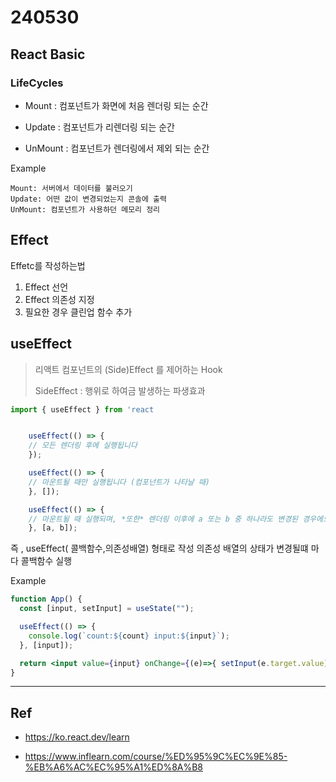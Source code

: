 # 240530

## React Basic

### LifeCycles

- Mount : 컴포넌트가 화면에 처음 렌더링 되는 순간

- Update : 컴포넌트가 리렌더링 되는 순간

- UnMount : 컴포넌트가 렌더링에서 제외 되는 순간

Example

    Mount: 서버에서 데이터를 불러오기
    Update: 어떤 값이 변경되었는지 콘솔에 출력
    UnMount: 컴포넌트가 사용하던 메모리 정리

## Effect

Effetc를 작성하는법

1. Effect 선언
2. Effect 의존성 지정
3. 필요한 경우 클린업 함수 추가

## useEffect

> 리액트 컴포넌트의 (Side)Effect 를 제어하는 Hook
>
> SideEffect : 행위로 하여금 발생하는 파생효과

```jsx
import { useEffect } from 'react
```

```jsx

    useEffect(() => {
    // 모든 렌더링 후에 실행됩니다
    });

    useEffect(() => {
    // 마운트될 때만 실행됩니다 (컴포넌트가 나타날 때)
    }, []);

    useEffect(() => {
    // 마운트될 때 실행되며, *또한* 렌더링 이후에 a 또는 b 중 하나라도 변경된 경우에도 실행됩니다
    }, [a, b]);

```
즉 , useEffect( 콜백함수,의존성배열) 형태로 작성
의존성 배열의 상태가 변경될떄 마다 콜백함수 실행


Example 
```jsx
function App() {
  const [input, setInput] = useState("");

  useEffect(() => {
    console.log(`count:${count} input:${input}`);
  }, [input]);

  return <input value={input} onChange={(e)=>{ setInput(e.target.value);}}>
}


```

---

## Ref

- https://ko.react.dev/learn

- https://www.inflearn.com/course/%ED%95%9C%EC%9E%85-%EB%A6%AC%EC%95%A1%ED%8A%B8

